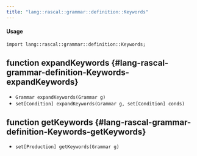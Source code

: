 ```yaml
---
title: "lang::rascal::grammar::definition::Keywords"
---
```


#### Usage

`import lang::rascal::grammar::definition::Keywords;`


## function expandKeywords {#lang-rascal-grammar-definition-Keywords-expandKeywords}

* ``Grammar expandKeywords(Grammar g)``
* ``set[Condition] expandKeywords(Grammar g, set[Condition] conds)``

## function getKeywords {#lang-rascal-grammar-definition-Keywords-getKeywords}

* ``set[Production] getKeywords(Grammar g)``

